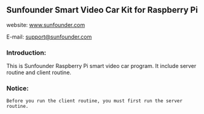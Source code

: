 ## Sunfounder Smart Video Car Kit for Raspberry Pi

website:
	www.sunfounder.com

E-mail:
	support@sunfounder.com


### Introduction:
This is Sunfounder Raspberry Pi smart video car program. It include server routine and client routine.

### Notice:
	Before you run the client routine, you must first run the server routine.
